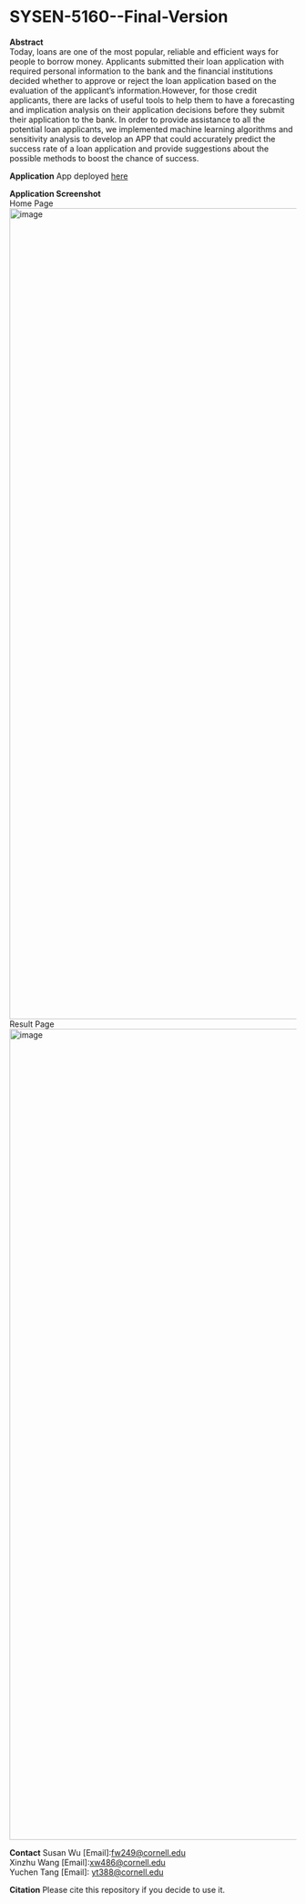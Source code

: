 # SYSEN-5160--Final-Version
**Abstract**\
  Today, loans are one of the most popular, reliable and efficient ways for people to borrow money. Applicants submitted their loan application with required personal information to the bank and the financial institutions decided whether to approve or reject the loan application based on the evaluation of the applicant’s information.However, for those credit applicants, there are lacks of useful tools to help them to have a forecasting and implication analysis on their application decisions before they submit their application to the bank. In order to provide assistance to all the potential loan applicants, we implemented machine learning algorithms and sensitivity analysis to develop an APP that could accurately predict the success rate of a loan application and provide suggestions about the possible methods to boost the chance of success. 

**Application**
App deployed [here](https://share.streamlit.io/kitsusan1998/sysen-5160--final-version/main/app.py)

**Application Screenshot**\
  Home Page
<img width="1423" alt="image" src="https://user-images.githubusercontent.com/91804679/169677815-8e75d98c-e73b-45a1-a94d-73d5059c88c5.png">\
  Result Page
<img width="1423" alt="image" src="https://user-images.githubusercontent.com/91804679/169677915-8ae9139b-dcf4-438f-8c73-3b894a92cb6e.png">

**Contact**
Susan Wu [Email]:fw249@cornell.edu\
Xinzhu Wang [Email]:xw486@cornell.edu\
Yuchen Tang [Email]: yt388@cornell.edu
  
**Citation**
Please cite this repository if you decide to use it.
